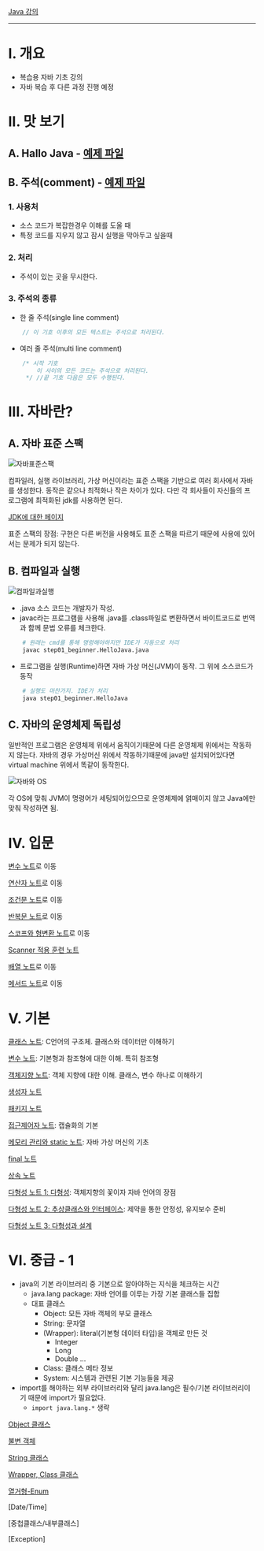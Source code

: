 [Java 강의](https://inf.run/2zsZz)
____
# I. 개요
- 복습용 자바 기초 강의
- 자바 복습 후 다른 과정 진행 예정

# II. 맛 보기
## A. Hallo Java - [예제 파일](../src/step01_beginner/HelloJava.java)
## B. 주석(comment) - [예제 파일](../src/step01_beginner/Comment.java)
### 1. 사용처
- 소스 코드가 복잡한경우 이해를 도울 때
- 특정 코드를 지우지 않고 잠시 실행을 막아두고 싶을때
### 2. 처리 
- 주석이 있는 곳을 무시한다. 
### 3. 주석의 종류
- 한 줄 주석(single line comment)
```java
    // 이 기호 이후의 모든 텍스트는 주석으로 처리된다. 
```
- 여러 줄 주석(multi line comment)
```java
    /* 시작 기호
        이 사이의 모든 코드는 주석으로 처리된다. 
     */ //끝 기호 다음은 모두 수행된다. 
```
# III. 자바란?
## A. 자바 표준 스팩
![자바표준스팩](img/beginner~basic/javaLanguageSpecification.jpg)

컴파일러, 실행 라이브러리, 가상 머신이라는 표준 스팩을 기반으로 여러 회사에서 자바를 생성한다. 
동작은 같으나 최적화나 작은 차이가 있다. 다만 각 회사들이 자신들의 프로그램에 최적화된 jdk를 사용하면 된다. 

[JDK에 대한 페이지](https://whichjdk.com/)

표준 스팩의 장점: 구현은 다른 버전을 사용해도 표준 스팩을 따르기 때문에 사용에 있어서는 문제가 되지 않는다. 

## B. 컴파일과 실행
![컴파일과실행](img/beginner~basic/comfileAndRuntime.jpeg)

- .java 소스 코드는 개발자가 작성.
- javac라는 프로그램을 사용해 .java를 .class파일로 변환하면서 바이트코드로 번역과 함께 문법 오류를 체크한다. 
```dockerfile
    # 원래는 cmd를 통해 명령해야하지만 IDE가 자동으로 처리
    javac step01_beginner.HelloJava.java
```
- 프로그램을 실행(Runtime)하면 자바 가상 머신(JVM)이 동작. 그 위에 소스코드가 동작
```dockerfile
    # 실행도 마찬가지. IDE가 처리
    java step01_beginner.HelloJava
```

## C. 자바의 운영체제 독립성
일반적인 프로그램은 운영체제 위에서 움직이기때문에 다른 운영체제 위에서는 작동하지 않는다.
자바의 경우 가상머신 위에서 작동하기때문에 java만 설치되어있다면 virtual machine 위에서 똑같이 동작한다. 

![자바와 OS](img/beginner~basic/java&OS.jpeg)

각 OS에 맞춰 JVM이 명령어가 세팅되어있으므로 운영체제에 얽매이지 않고 Java에만 맞춰 작성하면 됨.

# IV. 입문
[변수 노트](01beginner/01variable.md)로 이동

[연산자 노트](01beginner/02operater.md)로 이동

[조건문 노트](01beginner/03conditional.md)로 이동

[반복문 노트](01beginner/04loop.md)로 이동

[스코프와 형변환 노트](01beginner/05scope&casting.md)로 이동

[Scanner 적용 훈련 노트](01beginner/06scanner.md)

[배열 노트](01beginner/07Array.md)로 이동

[메서드 노트](01beginner/08Method.md)로 이동

# V. 기본
[클래스 노트](02basic/01class.md): C언어의 구조체. 클래스와 데이터만 이해하기

[변수 노트](02basic/02variable.md): 기본형과 참조형에 대한 이해. 특히 참조형

[객체지향 노트](02basic/03oop.md): 객체 지향에 대한 이해. 클래스, 변수 하나로 이해하기

[생성자 노트](02basic/04constructor.md)

[패키지 노트](02basic/05package.md)

[접근제어자 노트](02basic/06modifier.md): 캡슐화의 기본

[메모리 관리와 static 노트](02basic/07virtualMachine.md): 자바 가상 머신의 기초

[final 노트](02basic/08final.md)

[상속 노트](02basic/09extends.md)

[다형성 노트 1: 다형성](02basic/10-1polymorphism.md): 객체지향의 꽃이자 자바 언어의 장점

[다형성 노트 2: 추상클래스와 인터페이스](02basic/10-2Abstract.md): 제약을 통한 안정성, 유지보수 준비

[다형성 노트 3: 다형성과 설계](02basic/10-3polymorphism&architecture.md)

# VI. 중급 - 1
- java의 기본 라이브러리 중 기본으로 알아야하는 지식을 체크하는 시간
  - java.lang package: 자바 언어를 이루는 가장 기본 클래스들 집합
  - 대표 클래스
    - Object: 모든 자바 객체의 부모 클래스
    - String: 문자열
    - (Wrapper): literal(기본형 데이터 타입)을 객체로 만든 것
      - Integer
      - Long
      - Double ...
    - Class: 클래스 메타 정보
    - System: 시스템과 관련된 기본 기능들을 제공
- import를 해야하는 외부 라이브러리와 달리 java.lang은 필수/기본 라이브러리이기 때문에 import가 필요없다.
  - `import java.lang.*` 생략

[Object 클래스](03middle-1/01ObjectClass.md)

[불변 객체](03middle-1/02Immuatable.md)

[String 클래스](03middle-1/03StringClass.md)

[Wrapper, Class 클래스](03middle-1/04WrapperAndClass_type.md)

[열거형-Enum](03middle-1/05Enum.md)

[Date/Time]

[중첩클래스/내부클래스]

[Exception]
